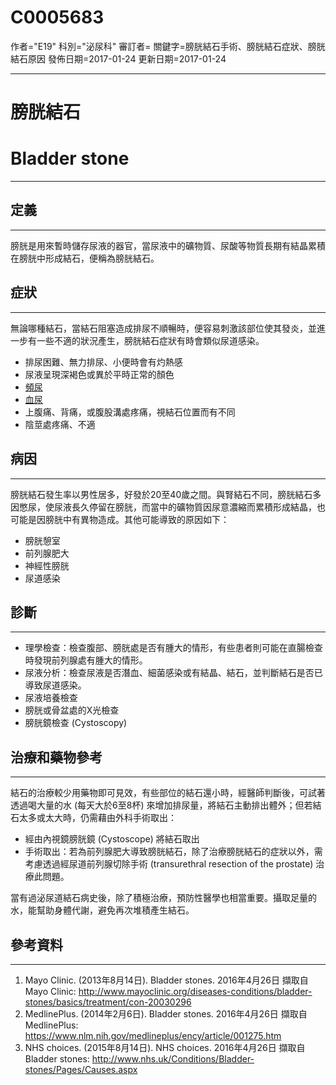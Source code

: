 # C0005683
作者="E19"
科別="泌尿科"
審訂者=
關鍵字=膀胱結石手術、膀胱結石症狀、膀胱結石原因
發佈日期=2017-01-24
更新日期=2017-01-24

----------
# 膀胱結石
# Bladder stone
----------
## 定義
----------

膀胱是用來暫時儲存尿液的器官，當尿液中的礦物質、尿酸等物質長期有結晶累積在膀胱中形成結石，便稱為膀胱結石。 

## 症狀
----------

無論哪種結石，當結石阻塞造成排尿不順暢時，便容易刺激該部位使其發炎，並進一步有一些不適的狀況產生，膀胱結石症狀有時會類似尿道感染。

- 排尿困難、無力排尿、小便時會有灼熱感
- 尿液呈現深褐色或異於平時正常的顏色
- [頻尿](C0042023)
- [血尿](C0018965)
- 上腹痛、背痛，或腹股溝處疼痛，視結石位置而有不同
- 陰莖處疼痛、不適
## 病因
----------

膀胱結石發生率以男性居多，好發於20至40歲之間。與腎結石不同，膀胱結石多因憋尿，使尿液長久停留在膀胱，而當中的礦物質因尿意濃縮而累積形成結晶，也可能是因膀胱中有異物造成。其他可能導致的原因如下：

- 膀胱憩室
- 前列腺肥大
- 神經性膀胱
- 尿道感染
## 診斷
----------
- 理學檢查：檢查腹部、膀胱處是否有腫大的情形，有些患者則可能在直腸檢查時發現前列腺處有腫大的情形。
- 尿液分析：檢查尿液是否潛血、細菌感染或有結晶、結石，並判斷結石是否已導致尿道感染。
- 尿液培養檢查
- 膀胱或骨盆處的X光檢查
- 膀胱鏡檢查 (Cystoscopy)
## 治療和藥物參考
----------

結石的治療較少用藥物即可見效，有些部位的結石還小時，經醫師判斷後，可試著透過喝大量的水 (每天大於6至8杯) 來增加排尿量，將結石主動排出體外；但若結石太多或太大時，仍需藉由外科手術取出：

- 經由內視鏡膀胱鏡 (Cystoscope) 將結石取出
- 手術取出：若為前列腺肥大導致膀胱結石，除了治療膀胱結石的症狀以外，需考慮透過經尿道前列腺切除手術 (transurethral resection of the prostate) 治療此問題。

當有過泌尿道結石病史後，除了積極治療，預防性醫學也相當重要。攝取足量的水，能幫助身體代謝，避免再次堆積產生結石。 

## 參考資料
----------
1. Mayo Clinic. (2013年8月14日). Bladder stones. 2016年4月26日 擷取自 Mayo Clinic: 
  http://www.mayoclinic.org/diseases-conditions/bladder-stones/basics/treatment/con-20030296
2. MedlinePlus. (2014年2月6日). Bladder stones. 2016年4月26日 擷取自 MedlinePlus: 
  https://www.nlm.nih.gov/medlineplus/ency/article/001275.htm
3. NHS choices. (2015年8月14日). NHS choices. 2016年4月26日 擷取自 Bladder stones: 
  http://www.nhs.uk/Conditions/Bladder-stones/Pages/Causes.aspx

